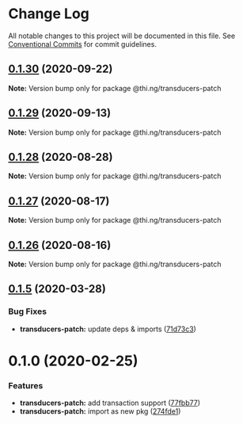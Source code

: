 # Change Log

All notable changes to this project will be documented in this file.
See [Conventional Commits](https://conventionalcommits.org) for commit guidelines.

## [0.1.30](https://github.com/thi-ng/umbrella/compare/@thi.ng/transducers-patch@0.1.29...@thi.ng/transducers-patch@0.1.30) (2020-09-22)

**Note:** Version bump only for package @thi.ng/transducers-patch





## [0.1.29](https://github.com/thi-ng/umbrella/compare/@thi.ng/transducers-patch@0.1.28...@thi.ng/transducers-patch@0.1.29) (2020-09-13)

**Note:** Version bump only for package @thi.ng/transducers-patch





## [0.1.28](https://github.com/thi-ng/umbrella/compare/@thi.ng/transducers-patch@0.1.27...@thi.ng/transducers-patch@0.1.28) (2020-08-28)

**Note:** Version bump only for package @thi.ng/transducers-patch





## [0.1.27](https://github.com/thi-ng/umbrella/compare/@thi.ng/transducers-patch@0.1.26...@thi.ng/transducers-patch@0.1.27) (2020-08-17)

**Note:** Version bump only for package @thi.ng/transducers-patch





## [0.1.26](https://github.com/thi-ng/umbrella/compare/@thi.ng/transducers-patch@0.1.25...@thi.ng/transducers-patch@0.1.26) (2020-08-16)

**Note:** Version bump only for package @thi.ng/transducers-patch





## [0.1.5](https://github.com/thi-ng/umbrella/compare/@thi.ng/transducers-patch@0.1.4...@thi.ng/transducers-patch@0.1.5) (2020-03-28)


### Bug Fixes

* **transducers-patch:** update deps & imports ([71d73c3](https://github.com/thi-ng/umbrella/commit/71d73c3acc41d6cf2c5a4a91432bc85afa38980b))





# 0.1.0 (2020-02-25)


### Features

* **transducers-patch:** add transaction support ([77fbb77](https://github.com/thi-ng/umbrella/commit/77fbb774083c38e660644d7ee54b517e2521c3b5))
* **transducers-patch:** import as new pkg ([274fde1](https://github.com/thi-ng/umbrella/commit/274fde1721d478d70d90c720a819361fbc8af836))
